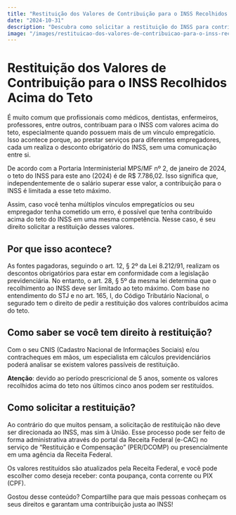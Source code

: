 ```yaml
---
title: "Restituição dos Valores de Contribuição para o INSS Recolhidos Acima do Teto"
date: "2024-10-31"
description: "Descubra como solicitar a restituição do INSS para contribuições acima do teto, garantindo seus direitos e uma contribuição justa. Saiba mais sobre o processo e o prazo de 5 anos."
image: "/images/restituicao-dos-valores-de-contribuicao-para-o-inss-recolhidos-acima-do-teto.jpg"
---
```


# Restituição dos Valores de Contribuição para o INSS Recolhidos Acima do Teto

É muito comum que profissionais como médicos, dentistas, enfermeiros, professores, entre outros, contribuam para o INSS com valores acima do teto, especialmente quando possuem mais de um vínculo empregatício. Isso acontece porque, ao prestar serviços para diferentes empregadores, cada um realiza o desconto obrigatório do INSS, sem uma comunicação entre si.

De acordo com a Portaria Interministerial MPS/MF nº 2, de janeiro de 2024, o teto do INSS para este ano (2024) é de R$ 7.786,02. Isso significa que, independentemente de o salário superar esse valor, a contribuição para o INSS é limitada a esse teto máximo.

Assim, caso você tenha múltiplos vínculos empregatícios ou seu empregador tenha cometido um erro, é possível que tenha contribuído acima do teto do INSS em uma mesma competência. Nesse caso, é seu direito solicitar a restituição desses valores.

## Por que isso acontece?

As fontes pagadoras, seguindo o art. 12, § 2º da Lei 8.212/91, realizam os descontos obrigatórios para estar em conformidade com a legislação previdenciária. No entanto, o art. 28, § 5º da mesma lei determina que o recolhimento ao INSS deve ser limitado ao teto máximo. Com base no entendimento do STJ e no art. 165, I, do Código Tributário Nacional, o segurado tem o direito de pedir a restituição dos valores contribuídos acima do teto.

## Como saber se você tem direito à restituição?

Com o seu CNIS (Cadastro Nacional de Informações Sociais) e/ou contracheques em mãos, um especialista em cálculos previdenciários poderá analisar se existem valores passíveis de restituição.

**Atenção**: devido ao período prescricional de 5 anos, somente os valores recolhidos acima do teto nos últimos cinco anos podem ser restituídos.

## Como solicitar a restituição?

Ao contrário do que muitos pensam, a solicitação de restituição não deve ser direcionada ao INSS, mas sim à União. Esse processo pode ser feito de forma administrativa através do portal da Receita Federal (e-CAC) no serviço de “Restituição e Compensação” (PER/DCOMP) ou presencialmente em uma agência da Receita Federal.

Os valores restituídos são atualizados pela Receita Federal, e você pode escolher como deseja receber: conta poupança, conta corrente ou PIX (CPF).

Gostou desse conteúdo? Compartilhe para que mais pessoas conheçam os seus direitos e garantam uma contribuição justa ao INSS!
